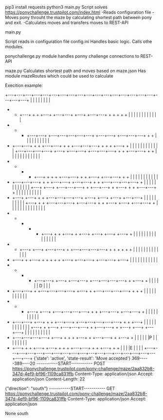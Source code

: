 pip3 install requests
python3 main.py
Script solves https://ponychallenge.trustpilot.com/index.html
-Reads configuration file
-Moves pony throuht the maze by calculating shortest path between pony and exit.
-Calculates moves and transfers moves to REST-API

main.py

Script  reads in configuration file config.ini
Handles basic logic. Calls othe modules. 

ponychallenge.py
    module handles ponny challenge connections to REST-API

maze.py
    Calculates shortest path and moves based on maze.json
    Has module mazeRoutes which could be  used to calculate



Execition example:

+---+---+---+---+---+---+---+---+---+---+---+---+---+---+---+---+---+---+---+---+
|   |           |               |                   |               |   |       |
+   +   +---+   +   +   +---+   +---+---+   +---+   +---+---+   +   +   +   +   +
|   |   |   |       |   |                   |   |               |       |   |   |
+   +   +   +---+---+   +---+---+---+---+---+   +---+---+   +---+---+---+   +   +
|   |       |       |               |       |               |       |       |   |
+   +---+---+   +   +   +---+---+   +   +   +---+---+---+   +   +   +   +---+   +
|               |   |   |           |   |               |   |   |       |   |   |
+---+---+---+---+   +---+   +---+---+   +---+---+---+   +   +   +---+---+   +   +
|       |       |       |   |       |           |       |   |   |           |   |
+   +   +   +   +---+   +   +   +   +---+---+   +   +   +---+   +---+---+   +   +
|   |       |       |   |       |               |   |   |                   |   |
+   +---+---+---+   +   +   +---+---+   +---+---+   +   +   +---+---+---+---+   +
|       |       |       |   |       |       |       |   |   |   |               |
+---+   +---+   +---+---+---+   +   +---+---+   +   +---+   +   +   +---+---+   +
|       |           |           |               |   |       |   |       |       |
+   +---+   +---+   +   +   +---+---+---+---+   +---+   +---+   +---+   +---+---+
|       |       |       |   |               |   |       |           |           |
+---+   +   +   +---+---+---+   +---+---+   +   +   +---+   +---+   +---+---+   +
|   |   |   |   |           |   |       |   |   |       |   |               |   |
+   +   +   +   +   +---+   +   +   +---+   +   +---+   +---+   +---+   +---+   +
|   |   |   |   |       |       |   |       |       |       |   |   |   |       |
+   +   +---+   +---+   +---+---+   +   +---+---+---+---+   +   +   +   +   +   +
|   |       |       |   |   |       |   |               |       |       |   |   |
+   +---+   +   +---+   +   +   +   +   +   +---+   +---+---+   +---+---+   +---+
|       |   |           |       |   |       |   |               |       |       |
+   +   +   +   +---+---+   +---+   +---+---+   +---+---+---+---+   +   +---+   +
|   |       |   |               |               |                D  |   |       |
+   +---+---+   +   +---+---+---+---+   +---+   +   +---+---+---+---+   +   +   +
|   |   |       |       |               |       |   |               |       |   |
+   +   +   +---+   +---+   +---+---+---+---+   +   +   +---+---+   +---+---+   +
|   |           |   |       |               |   |               |       |       |
+   +---+---+   +---+   +   +   +---+---+   +---+---+---+---+---+   +   +   +---+
|       |   |           |   |       |   |           |           |   |   |       |
+---+   +   +---+   +---+---+---+   +   +---+---+   +   +---+   +---+   +---+---+
|       |           |           |   |           |   |   |           |           |
+   +---+---+---+---+   +---+   +   +   +   +---+   +   +---+---+   +   +---+   +
|   |           |       |       |   |P  |   |       |       |   |   |   |       |
+   +---+   +   +   +---+   +---+   +   +   +   +---+---+   +   +   +---+   +   +
|           |       |               |E  |                   |               |   |
+---+---+---+---+---+---+---+---+---+---+---+---+---+---+---+---+---+---+---+---+
{'state': 'active', 'state-result': 'Move accepted'}
369-----389----20
-----------START-----------
POST https://ponychallenge.trustpilot.com/pony-challenge/maze/2aa832b8-347d-4ef9-bf96-1109ca831ffb
Content-Type: application/json
Accept: application/json
Content-Length: 22

{"direction": "south"}
-----------START-----------
GET https://ponychallenge.trustpilot.com/pony-challenge/maze/2aa832b8-347d-4ef9-bf96-1109ca831ffb
Content-Type: application/json
Accept: application/json

None
south

